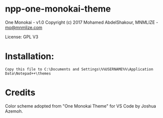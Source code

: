 # npp-one-monokai-theme

One Monokai - v1.0
Copyright (c) 2017 Mohamed AbdelShakour, MNMLIZE - mo@mnmlize.com

License: GPL V3

# Installation:
    Copy this file to C:\Documents and Settings\%%USERNAME%%\Application Data\Notepad++\themes


# Credits
   Color scheme adopted from "One Monokai Theme" for VS Code by Joshua Azemoh.

